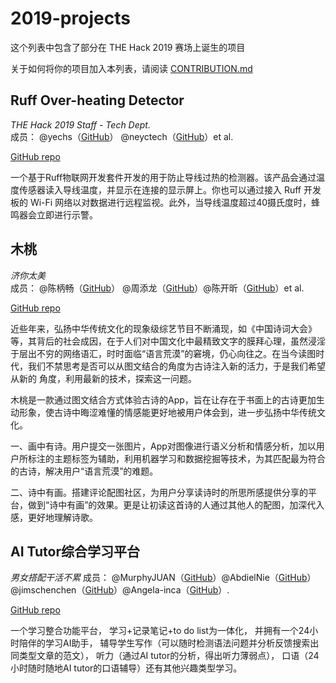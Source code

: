 # 2019-projects
这个列表中包含了部分在 THE Hack 2019 赛场上诞生的项目

关于如何将你的项目加入本列表，请阅读 [CONTRIBUTION.md](CONTRIBUTION.md)

## Ruff Over-heating Detector

*THE Hack 2019 Staff - Tech Dept.*  
成员： @yechs（[GitHub](https://github.com/yechs)） @neyctech（[GitHub](https://github.com/neyctech)）et al.

[GitHub repo](https://github.com/hackinit/ruff-overheating-detector)

一个基于Ruff物联网开发套件开发的用于防止导线过热的检测器。该产品会通过温度传感器读入导线温度，并显示在连接的显示屏上。你也可以通过接入 Ruff 开发板的 Wi-Fi 网络以对数据进行远程监视。此外，当导线温度超过40摄氏度时，蜂鸣器会立即进行示警。

## 木桃

*济你太美*  
成员： @陈柄畅（[GitHub](https://github.com/abingcbc)） @周添龙（[GitHub](https://github.com/TayloreZhou)）@陈开昕（[GitHub](https://github.com/ST-ern)）et al.

[GitHub repo](https://github.com/abingcbc/mutao)

近些年来，弘扬中华传统⽂化的现象级综艺节⽬不断涌现，如《中国诗词⼤会》等，其背后的社会成因，在于人们对中国文化中最精致文字的膜拜心理，虽然浸淫于层出不穷的⽹络语汇，时时⾯临“语⾔荒漠”的窘境，仍⼼向往之。在当今读图时代，我们不禁思考是否可以从图⽂结合的角度为古诗注⼊新的活⼒，于是我们希望从新的
角度，利⽤最新的技术，探索这⼀问题。

⽊桃是一款通过图⽂结合⽅式体验古诗的App，旨在让存在于书面上的古诗更加⽣动形象，使古诗中晦涩难懂的情感能更好地被用户体会到，进⼀步弘扬中华传统⽂化。

⼀、画中有诗。用户提交一张图⽚，App对图像进⾏语义分析和情感分析，加以用户所标注的主题标签为辅助，利用机器学习和数据挖掘等技术，为其匹配最为符合的古诗，解决用户“语⾔荒漠”的难题。

⼆、诗中有画。搭建评论配图社区，为⽤户分享读诗时的所思所感提供分享的平台，做到“诗中有画”的效果。更是让初读这⾸诗的⼈通过其他人的配图，加深代⼊感，更好地理解诗歌。

## AI Tutor综合学习平台
*男女搭配干活不累*
成员： @MurphyJUAN（[GitHub](https://github.com/MurphyJUAN)）@AbdielNie（[GitHub](https://github.com/AbdielNie)）@jimschenchen（[GitHub](https://github.com/jimschenchen)）@Angela-inca（[GitHub](https://github.com/Angela-inca)）.

[GitHub repo](https://github.com/MurphyJUAN/theHack2019nanNvdaPeiganHuobuLei)

一个学习整合功能平台， 学习+记录笔记+to do list为一体化， 并拥有一个24小时陪伴的学习AI助手， 辅导学生写作（可以随时检测语法问题并分析反馈搜索出同类型文章的范文）， 听力（通过AI tutor的分析，得出听力薄弱点）， 口语（24小时随时随地AI tutor的口语辅导）还有其他兴趣类型学习。
